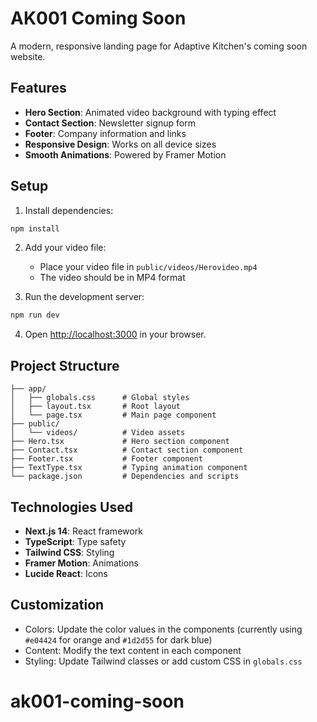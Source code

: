 # AK001 Coming Soon

A modern, responsive landing page for Adaptive Kitchen's coming soon website.

## Features

- **Hero Section**: Animated video background with typing effect
- **Contact Section**: Newsletter signup form
- **Footer**: Company information and links
- **Responsive Design**: Works on all device sizes
- **Smooth Animations**: Powered by Framer Motion

## Setup

1. Install dependencies:
```bash
npm install
```

2. Add your video file:
   - Place your video file in `public/videos/Herovideo.mp4`
   - The video should be in MP4 format

3. Run the development server:
```bash
npm run dev
```

4. Open [http://localhost:3000](http://localhost:3000) in your browser.

## Project Structure

```
├── app/
│   ├── globals.css      # Global styles
│   ├── layout.tsx       # Root layout
│   └── page.tsx         # Main page component
├── public/
│   └── videos/          # Video assets
├── Hero.tsx             # Hero section component
├── Contact.tsx          # Contact section component
├── Footer.tsx           # Footer component
├── TextType.tsx         # Typing animation component
└── package.json         # Dependencies and scripts
```

## Technologies Used

- **Next.js 14**: React framework
- **TypeScript**: Type safety
- **Tailwind CSS**: Styling
- **Framer Motion**: Animations
- **Lucide React**: Icons

## Customization

- Colors: Update the color values in the components (currently using `#e04424` for orange and `#1d2d55` for dark blue)
- Content: Modify the text content in each component
- Styling: Update Tailwind classes or add custom CSS in `globals.css`
# ak001-coming-soon
